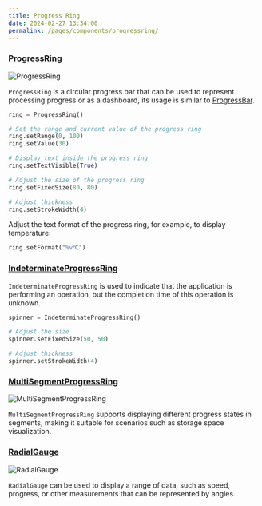 ```yaml
---
title: Progress Ring
date: 2024-02-27 13:34:00
permalink: /pages/components/progressring/
---
```


### [ProgressRing](https://pyqt-fluent-widgets.readthedocs.io/en/latest/autoapi/qfluentwidgets/components/widgets/progress_ring/index.html#qfluentwidgets.components.widgets.progress_ring.ProgressRing)

![ProgressRing](/img/components/progressring/ProgressRing.png)

`ProgressRing` is a circular progress bar that can be used to represent processing progress or as a dashboard, its usage is similar to [ProgressBar](/zh/pages/components/progressbar).

```python
ring = ProgressRing()

# Set the range and current value of the progress ring
ring.setRange(0, 100)
ring.setValue(30)

# Display text inside the progress ring
ring.setTextVisible(True)

# Adjust the size of the progress ring
ring.setFixedSize(80, 80)

# Adjust thickness
ring.setStrokeWidth(4)
```

Adjust the text format of the progress ring, for example, to display temperature:
```python
ring.setFormat("%v℃")
```

### [IndeterminateProgressRing](https://pyqt-fluent-widgets.readthedocs.io/en/latest/autoapi/qfluentwidgets/components/widgets/progress_ring/index.html#qfluentwidgets.components.widgets.progress_ring.IndeterminateProgressRing)

`IndeterminateProgressRing` is used to indicate that the application is performing an operation, but the completion time of this operation is unknown.

```python
spinner = IndeterminateProgressRing()

# Adjust the size
spinner.setFixedSize(50, 50)

# Adjust thickness
spinner.setStrokeWidth(4)
```


### [MultiSegmentProgressRing](https://qfluentwidgets.com/price)

![MultiSegmentProgressRing](/img/components/progressring/MultiSegmentProgressRing.png)

`MultiSegmentProgressRing` supports displaying different progress states in segments, making it suitable for scenarios such as storage space visualization.

### [RadialGauge](https://qfluentwidgets.com/price)

![RadialGauge](/img/components/progressring/RadialGauge.png)

`RadialGauge` can be used to display a range of data, such as speed, progress, or other measurements that can be represented by angles.